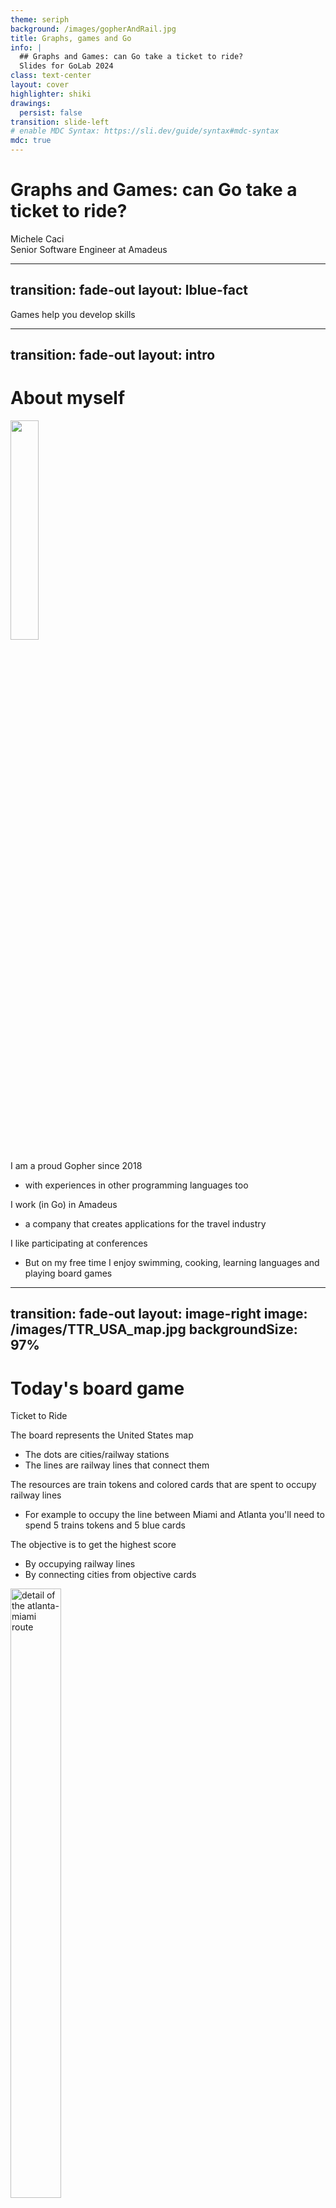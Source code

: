 ```yaml
---
theme: seriph
background: /images/gopherAndRail.jpg
title: Graphs, games and Go
info: |
  ## Graphs and Games: can Go take a ticket to ride?
  Slides for GoLab 2024
class: text-center
layout: cover
highlighter: shiki
drawings:
  persist: false
transition: slide-left
# enable MDC Syntax: https://sli.dev/guide/syntax#mdc-syntax
mdc: true
---
```


# Graphs and Games: can Go take a ticket to ride?

<div class="absolute bottom-10 text-left">
    <div>Michele Caci</div>
    <div>Senior Software Engineer at Amadeus</div>
    <div class="flex m-0 gap-1">
      <a href="https://github.com/mcaci" target="_blank" alt="Michele's GitHub" title="Michele's GitHub"
        class="text-xl slidev-icon-btn opacity-50 !border-none !hover:text-white">
        <carbon-logo-github />
      </a>
      <a href="https://x.com/goMicheleCaci" target="_blank" alt="Michele's X" title="Michele's X"
        class="text-xl slidev-icon-btn opacity-50 !border-none !hover:text-white">
        <carbon-logo-x />
      </a>
      <a href="https://www.linkedin.com/in/michele-caci-47770132/" target="_blank" alt="Michele's Linkedin" title="Michele's Linkedin"
        class="text-xl slidev-icon-btn opacity-50 !border-none !hover:text-white">
        <carbon-logo-linkedin />
      </a>
    </div>
</div>

---
transition: fade-out
layout: lblue-fact
---

Games help you develop skills

<!-- 
I want to start with this statement that comes from my personal experience. And this conviction has increased a lot by watching my son playing, during the course of his first year of age. He turned 1 year just a month ago by the way.

Games help you develop skills and for what it matters to us, Go makes game development easy and today we'll see how.
-->

---
transition: fade-out
layout: intro
---

# About myself

<img src="/images/meAtCDS23.jpg" class="absolute top-15 right-25 text-right" style="width: 30%; height: auto;"/>

I am a proud Gopher since 2018

- with experiences in other programming languages too

I work (in Go) in Amadeus

- a company that creates applications for the travel industry

I like participating at conferences

- But on my free time I enjoy swimming, cooking, learning languages and playing board games

<!-- 
I'm Michele, Italian from Sicily, I am a passionate Gopher since 2018 and before then I used to work in Java, Scala and C++. I always like make side projects and develop new things. Besides programming, I enjoy swimming, cooking and learning languages; currently, I'm learning Japanese: GOのワークショップへようこそ！ 

You can find me in:
- github: [mcaci](https://github.com/mcaci)
- linkedin: [Michele Caci](https://www.linkedin.com/in/michele-caci-47770132/)
- X/Twitter: [@goMicheleCaci](https://x.com/goMicheleCaci)
-->

---
transition: fade-out
layout: image-right
image: /images/TTR_USA_map.jpg
backgroundSize: 97%
---

# Today's board game

Ticket to Ride

<v-clicks>

The board represents the United States map

- The dots are cities/railway stations
- The lines are railway lines that connect them

The resources are train tokens and colored cards that are spent to occupy railway lines

- For example to occupy the line between Miami and Atlanta you'll need to spend 5 trains tokens and 5 blue cards

The objective is to get the highest score

- By occupying railway lines
- By connecting cities from objective cards
</v-clicks>

<img v-click="[4, 5]" src="/images/atlantaMiami.png" alt="detail of the atlanta-miami route" class="absolute rounded shadow" style="top: 25%; right: 5%; height: 50%; width: 40%;"/>

<!-- 
Today we will look at this specific game: Ticket to Ride.
Let me have by show of hand: who knows or has played to this game so far?

Nice!

For those who don't know, I'll give you an idea of what it its about
-->
---
transition: fade-out
layout: lblue-fact
---

Let's see how we can play the game in Go

---
transition: fade-out
---

# Idea #1

We Go random and simplify a bit the rules

The number of player will be 2

The railway line chosen by each player will be __random__

Each player has unlimited resources
- which means that each player will take turns to select a line and occupy it

Each player has no objectives
- which means that the final score will be determined by which lines they occupy

---
transition: fade-out
---

# Idea #1

Let's see the code

````md magic-move {lines: true}
```go {all|4-6|8-9|10-20|21|all}
package main

func main() {
	// Collect all the railway lines
	railwaylines, err := data.RailwayLines()
	if err != nil { /* log and exit */ }

	// create the two players
	p1, p2 := player.NewRandom(1), player.NewRandom(2)
	// use a coin to select the player who takes the turn and play until all lines are occupied
	var coin bool
	for game.FreeRoutesAvailable(railwaylines) {
		playRound := p1.Play()
		if !coin {
			playRound = p2.Play()
		}
		playRound(railwaylines)
		// pass the turn
		coin = !coin
	}
	slog.Info("end game", "Score P1", player.Score(p1), "Score P2", player.Score(p2))
}
```

```go {all|1-6|7|8-15|16-23|all}
package player

type Random struct {
	id    int
	owned []*game.TrainLine
}
func NewRandom(id int) *Random { return &Random{id: id} }
func (p *Random) Play() func(g game.Board) {
	return func(g game.Board) {
		// select and remove a random railway line from the board
		chosenLine := game.PopRandomLine(g)
		// add it to the owned list
		p.owned = append(p.owned, (*game.TrainLine)(chosenLine))
	}
}
// Score sums up the value of each owned railway line
func (p *Random) Score() int {
	var score int
	for i := range p.owned {
		score += p.owned[i].Value()
	}
	return score
}
```
````

<!-- 
And so we have our first gameplay example
-->

---
transition: fade-out
layout: fact
---

Demo time!

---
transition: fade-out
layout: lblue-fact
---

Let's focus on the board for one second

---
transition: slide-left
layout: image
image: /images/TTR_USA_map.jpg
backgroundSize: fit
---

<!-- 
If you pay closer attention to the board, you'll notice one interesting property
 -->

---
transition: slide-left
layout: image
image: /images/aGraphToMe.jpeg
backgroundSize: fit
---

---
transition: slide-left
layout: image
image: /images/TTR_USA_map_graph.jpg
backgroundSize: fit
---

---
transition: fade-out
layout: image-right
image: /images/aGraphToMeReallyYeah.jpeg
backgroundSize: 90%
---

# Idea #2

Let's model Ticket to Ride board as a graph

This is where we introduce graphs algorithms


- [graphgo](https://github.com/mcaci/graphgo): my library to learn graph algorithms in Go
  - Use [gonum](https://github.com/gonum/gonum) instead of my library for appliaction that manages graphs
- [go-ticket-to-ride](https://github.com/mcaci/go-ticket-to-ride): the implementation of the ticket to ride game in Go

<!-- But if graph algorithms look scary to you I have good news for you -->

---
transition: fade-out
layout: image
image: /images/goodNewsAlgorithmsAreEasy.jpg
backgroundSize: fit
---

<!-- 
Let's see how Go really makes the implementation of graph algorithms easy

There are two elements that stand out:

1. Go can easily be written line by line from pseudocode
2. Go has generics and interfaces which can help in making data structure adaptable to any kind of data

In other words we can decouple the data structure itself from the kind of data it holds 
-->

---
transition: fade-out
layout: lblue-fact
---

Graphs Algorithms, Ticket To Ride and Go

---
transition: fade-out
---

# Vertices and Edges

How we can implement them in Go and how they translate in Ticket to Ride

<v-click>

````md magic-move {lines: true}
```go {none|1-4|5-10}
// A vertex is a node that is holding data, for simplicity we will have it comparable
type Vertex[T comparable] struct { 
  E T 
}
// An edge is a pair of vertices that can hold any property
type Edge[T comparable] struct {
	X, Y *Vertex[T]
	P    EdgeProperty
}
type EdgeProperty any
```

```go {1|2-5|7-10|11-12}
// A Ticket to Ride example
// We create city stations as vertices of our Ticket to Ride graph
type City string
newYork := Vertex[City]{E: "New York"}
washington := Vertex[City]{E: "Washington"}

// We define a property for the Edge between city station vertices
type TrainLineProperty struct {
  Distance int
}
// We create a train line as an edge between two city station vertices
newYorkWashington := Edge[City]{X: &newYork, Y: &washington, P: TrainLineProperty{Distance: 2}}
```
````
</v-click>

---
transition: fade-out
---

# Graphs

How we can implement them in Go and how they translate in Ticket to Ride

````md magic-move {lines: true}
```go
// ArcsList is graph representation of a collection of edges and vertices
type ArcsList[T comparable] struct {
	v        []*Vertex[T]
	e        []*Edge[T]
}
```

```go {1-4|5-10|6,12-17|all}
// A Ticket to Ride example
newYork := Vertex[City]{E: "New York"}
washington := Vertex[City]{E: "Washington"}
newYorkWashington := Edge[City]{X: &newYork, Y: washington, P: TrainLineProperty{Distance: 2}}
// Keep adding cities (vertices) and railway lines (edges)
// And add all them to the board
board := ArcsList[City]{
  v: []*Vertex[City]{ &newYork ,&washington /*, ...*/ }
  e: []*Edge[City]{ &newYorkWashington /*, ...*/ }
}

// in other words the job that was done when collecting all the railway lines in the main
func main() {
	// ...
	railwaylines, err := data.RailwayLines()
	// ...
}
```

```go
// ArcsList is graph representation of a collection of edges and vertices
type ArcsList[T comparable] struct {
	v        []*Vertex[T]
	e        []*Edge[T]
}
```
````

<v-click>

There are other graph representations and the choice of the representation is based on memory and time efficiency with respect to the operations done.

All graph representations share a common behavior that can be captured by creating an interface.

```go
type Graph[T comparable] interface { 
  Vertices() []*Vertex[T]
  Edges() []*Edge[T]
  AddVertex(v *Vertex[T])
  RemoveVertex(v *Vertex[T])
  AddEdge(e *Edge[T])
  RemoveEdge(e *Edge[T])
  // ...
}
```

</v-click>

---
transition: fade-out
layout: lblue-fact
---

What algorithms do we need for Ticket to Ride?

<!-- 
Once we have a graph up representing the board of ticket to ride, we can start reasoning on it using the algorithms we have at our disposal

Let's see a few of them.
-->

---
transition: fade-out
layout: image-right
image: /images/TTR_USA_map.jpg
backgroundSize: 100%
---

# Is there a path connecting a city to another one?

Connected vertices in a graph

The game starts with all of the cities connected by the edges representing the railway lines

As soon as players occupy railway lines, the correspondent edge is removed from the graph

We are going to see the following algorithms to check if two cities are still connected by railway lines:

- __visit__ of a graph
- __connectivity__ of two vertices in a graph

---
transition: fade-out
---

# Is there a path connecting a city to another one?

Let's see the code

<v-clicks>

````md magic-move {lines: true}
```go {all|4-10,20|6,7,10-13,14-15,20,21|5,10,16-19,20,22|all}
// GenericVisit walks the graph from a source node, visiting each node it can visit only once
func GenericVisit[T comparable](g Graph[T], s *Vertex[T]) *Tree[T] {
	if !g.ContainsVertex(s) { return nil }
	s.Visit()
	t := &Tree[T]{element: &s.E}
	queue := []*Vertex[T]{s}
	for len(queue) != 0 {
		var next *Vertex[T]
		next, queue = queue[0], queue[1:]
		for _, v := range g.AdjacentNodes(next) {
			if v.Visited() {
				continue
			}
			v.Visit()
			queue = append(queue, v)
			parentNode := t.Find(&next.E)
			if subtree != nil {
				parentNode.children = append(parentNode.children, &Tree[T]{element: &v.E})
			}
		}
	}
	return t
}
```

```go

// Connected verifies that the vertices x and y are connected in the graph g
// by visiting g using x as a source and checking that the output tree contains the vertex v
func Connected[T comparable](g Graph[T], x, y *Vertex[T]) bool {
	return GenericVisit(g, x).Find(&y.E) != nil
}
```
````
</v-clicks>

---
transition: fade-out
layout: image-right
image: /images/TTR_USA_map.jpg
backgroundSize: 100%
---

# Of all the routes connecting two cities, which one is the shortest?

Shortest path algorithm

If two cities are connected, there is at least one route between them

We are going to see the __Bellman-Ford algorithm__ to check which route is the shortest between two cities


---
transition: fade-out
---

# Bellman-Ford algorithm for the shortest path

Let's see the code

````md magic-move {lines: true}
```go {all|2-8|9-21|all}
func BellmanFordDistances[T comparable](g Graph[T], s *Vertex[T]) map[*Vertex[T]]*Distance[T] {
	d := make(map[*graph.Vertex[T]]*Distance[T]) // type Distance[T comparable] struct { v, u *Vertex[T]; d int }
	for _, v := range g.Vertices() {
		d[v] = &Distance[T]{v: s, u: v}
		if v != s {
			d[v].d = math.MaxInt
		}
	}
	canRelax := (x, y *graph.Vertex[T], w Weighter) bool { return d[x].d+w.Weight() < d[y].d && d[x].d+w.Weight() > 0 }
	relax    := (x, y *graph.Vertex[T], w Weighter) 	  { d[y].setDistance(w.Weight() + d[x].d)}
	for range g.Vertices() {
		for _, e := range g.Edges() {
			w := e.P.(Weighter) // type Weighter interface{ Weight() int }
			switch {
			case canRelax(e.X, e.Y, w):
				relax(e.X, e.Y, w)
			case canRelax(e.Y, e.X, w):
				relax(e.Y, e.X, w)
			}
		}
	}
	return d
}
```
````

---
transition: fade-out
---

# Bellman-Ford algorithm for the shortest path

Let's see the code

````md magic-move {lines: true}
```go {all|5-7,23|3,4,8-22|all}
func Shortest[T comparable](g graph.Graph[T], d map[*graph.Vertex[T]]*Distance[T], x, y *graph.Vertex[T]) []*graph.Vertex[T] {
	if len(g.Vertices()) < 2 { return nil }
	isShortestDist := func(u, v *graph.Vertex[T], w Weighter) bool { return d[u].d+w.Weight() == d[v].d }
	isConnectingEdge := func(u, v *graph.Vertex[T], e *graph.Edge[T]) bool { return (e.X == u && e.Y == v) || (e.X == v && e.Y == u) }
	path := []*graph.Vertex[T]{y}
	v := y
	for v != x {
	neighbourSearch:
		for _, u := range g.AdjacentNodes(v) {
			for _, edge := range g.Edges() {
				if !isConnectingEdge(u, v, edge) {
					continue
				}
				if !isShortestDist(u, v, edge.P.(Weighter)) {
					continue
				}
				path = append([]*graph.Vertex[T]{u}, path...)
				v = u
				break neighbourSearch
			}
		}
	}
	return path
}
```
````

---
layout: lblue-fact
transition: fade-out
---

Go's simplicity vs the algorithms' complexity

<!-- 
In blocks of 20 lines we have seen the implementation of a few graph algorithms and despite the algorithms themselves are complex,
few lines of code are necessary to implement them in Go.

And this is a common theme in Go: its simplicity often hides the complexity that makes the language simple

And it's the same with algorithms: in those examples we have seen some of the syntax elements like Generics, Interfaces and Functions as first class citizen that have helped us in modeling these algorithms in a way that almost like pseudo-code.

In other words: if you look at a textbook and read the pseudo-code for an algorithm, and then you start implementing it in Go you'll see that
Go provides all the necessary the to translate pseudocode into actual code very easily.
-->

---
transition: fade-out
---

# Back to Idea #2

Updated rules

- each player now has __3__ objectives
  - which means the railway line chosen by each player will be made by __looking at the shortest path__ available for the routes on their objective list

---
transition: fade-out
---

# Back to Idea #2

Let's see the code

````md magic-move {lines: true}
```go {all|7-12|all}
package main

func main() {
	// Collect all the railway lines
	railwaylines, err := data.RailwayLines()
	if err != nil { /* log and exit */ }
	// Collect all the tickets/objectives
	tickets, err := data.Tickets()
	if err != nil { /* log and exit */ }

	// create the two players
	p1, p2 := player.NewWithTickets(1, game.GetTickets(3, &tickets)),player.NewWithTickets(2, game.GetTickets(3, &tickets))
	// use a coin to select the player who takes the turn and play until all lines are occupied
	var coin bool
	for game.FreeRoutesAvailable(railwaylines) {
		play := p1.Play()
		if !coin {
			play = p2.Play()
		}
		play(railwaylines)
		// pass the turn
		coin = !coin
	}
	slog.Info("end game", "Score P1", player.Score(p1), "Score P2", player.Score(p2))
}
```

```go {all|3-7|8-10|11-22|all}
package player

type WithTickets struct {
	id         int
	ownedLines game.Board
	tickets    []game.Ticket
}
func NewWithTickets(id int, t []game.Ticket) *WithTickets {
	return &WithTickets{id: id, tickets: t, ownedLines: graph.NewUndirected[game.City](graph.ArcsListType)}
}
func (p *Random) Play() func(g game.Board) {
	randomSelection := func(b game.Board) { 
		// same as the random player but storing ownedLines in the graph
	}
	shortestPath := func(b game.Board) { //...
	}

	if !p.HasTicketsToComplete() {
		return randomSelection
	}
	return shortestPath
}
```

```go {all}
shortestPath := func(b game.Board) {
	localBoard := graph.Copy(b)
updatedBoard:
	for len(localBoard.Edges()) > 0 {
		// Part 1: keep the door open to random selection if there are no available tickets
		ticket, err := p.NextAvailableTicket()
		if err != nil {  return randomSelection(localBoard) }

		//  Part 2: if there is no path between the two cities, the ticket is done and you move to the next one
		if !visit.ExistsPath(localBoard, ticket.X, ticket.Y) { ticket.Done = true; ticket.Ok = false; continue }

	    // Part 3: if there is a path between the two cities in the objective select the shortest path and take the first segment available
		shortest := path.Shortest(localBoard, path.BellmanFordDist(localBoard, ticket.X), ticket.X, ticket.Y)
		for i := 0; i < len(shortest)-1; i++ {
			chosenLine := game.FindLineFunc(game.ShortestSegment(ticket, shortest[i], shortest[i+1]), localBoard)
			// ...
		}
	}
	return
}
```

```go {all}
shortestPath := func(b game.Board) {
	// ...
	// Part 3: if there is a path between the two cities in the objective select the shortest path and take the first segment available
	shortest := path.Shortest(localBoard, path.BellmanFordDist(localBoard, ticket.X), ticket.X, ticket.Y)
	for i := 0; i < len(shortest)-1; i++ {
		chosenLine := game.FindLineFunc(game.ShortestSegment(ticket, shortest[i], shortest[i+1]), localBoard)
		// Is the line owned by me?
		owned := p.ownedLines.ContainsEdge(chosenLineEdge)
		if owned { continue }
		// Is the line owned by someone else?
		occupiedNotOwned := chosenLine.P.(*game.TrainLineProperty).Occupied
		if occupiedNotOwned {
			localBoard.RemoveEdge(chosenLineEdge); continue updatedBoard;
		}
		// Occupy the selected line
		chosenLine.P.(*game.TrainLineProperty).Occupy()
		p.ownedLines.AddVertex(chosenLine.X)
		p.ownedLines.AddVertex(chosenLine.Y)
		p.ownedLines.AddEdge(chosenLineEdge)
		// Check if ticket is completed after taking the line
		if visit.ExistsPath(p.ownedLines, tX, tY) {
			ticket.Done, ticket.Ok = true, true
		}
	}
}
```
````

---
transition: fade-out
layout: fact
---

Demo time!

---
transition: fade-out
layout: image-right
image: /images/Gophers1.jpeg
backgroundSize: 80%
---

# Conclusions

Can Go take the Ticket to Ride? Yes!

<v-clicks>

Games are a good opportunity to practise and learn new skills

- About Go and beyond

Go makes it easy to translate pseudo-code in actual code and to implement algorithms

- No matter how complex the algorithm is

__Take advantage of the simplicity that Go brings you__
</v-clicks>

---
layout: fact
transition: fade-out
class: "font-size-7.8"
---

And you'll be able to create awesome things with Go!

---
layout: lblue-end
transition: fade-out
---

<div class="text-white font-size-10">
Thank you very much!
</div>

<div class="absolute bottom-10">
  <div  class="text-white">Michele Caci</div>
  <div class="flex m-0 gap-1">
    <a href="https://github.com/mcaci" target="_blank" alt="Michele's GitHub" title="Michele's GitHub"
      class="text-xl slidev-icon-btn opacity-50 !border-none !hover:text-white">
      <carbon-logo-github />
    </a>
    <a href="https://x.com/goMicheleCaci" target="_blank" alt="Michele's X" title="Michele's X"
      class="text-xl slidev-icon-btn opacity-50 !border-none !hover:text-white">
      <carbon-logo-x />
    </a>
    <a href="https://www.linkedin.com/in/michele-caci-47770132/" target="_blank" alt="Michele's Linkedin" title="Michele's Linkedin"
      class="text-xl slidev-icon-btn opacity-50 !border-none !hover:text-white">
      <carbon-logo-linkedin />
    </a>
  </div>
</div>
<img src="/images/michelecaciQR.jpeg" class="absolute bottom-5 right-5 text-right" style="width: 20%; height: auto;"/>

---
hide: true
transition: fade-out
---

# References and links

<br/>

Other examples of game development in Go:

- Daniela Petruzalek's talks [Building an Indie Game in GO](https://www.youtube.com/watch?v=Oce77qCXu7I) and [Pacman from scratch](https://www.youtube.com/watch?v=SM8LTMnB4x0);
- Drishti Jain's talk [Go Beyond the Console: Developing 2D Games in Go](https://www.youtube.com/watch?v=OBKULmYQbuU);
- [Othello style game](https://github.com/mcaci/wallrush)

The repositories used in this presentation are:

- [graphgo](https://github.com/mcaci/graphgo): my library to learn graph algorithms in Go on my free time
- [go-ticket-to-ride](https://github.com/mcaci/go-ticket-to-ride): the implementation of the ticket to ride game in Go
- [golab24-GraphsNGo-slides](https://github.com/mcaci/golab24-GraphsNGo-slides): the link to the code of these slides

Prefer to use [gonum](https://github.com/mcaci/wallrush) instead of graphgo for working with graphs as it is a more complete library
